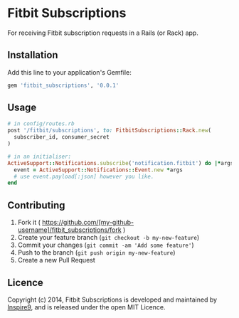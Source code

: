 # Fitbit Subscriptions

For receiving Fitbit subscription requests in a Rails (or Rack) app.

## Installation

Add this line to your application's Gemfile:

```ruby
gem 'fitbit_subscriptions', '0.0.1'
```

## Usage

```ruby
# in config/routes.rb
post '/fitbit/subscriptions', to: FitbitSubscriptions::Rack.new(
  subscriber_id, consumer_secret
)

# in an initialiser:
ActiveSupport::Notifications.subscribe('notification.fitbit') do |*args|
  event = ActiveSupport::Notifications::Event.new *args
  # use event.payload[:json] however you like.
end
```

## Contributing

1. Fork it ( https://github.com/[my-github-username]/fitbit_subscriptions/fork )
2. Create your feature branch (`git checkout -b my-new-feature`)
3. Commit your changes (`git commit -am 'Add some feature'`)
4. Push to the branch (`git push origin my-new-feature`)
5. Create a new Pull Request

## Licence

Copyright (c) 2014, Fitbit Subscriptions is developed and maintained by [Inspire9](http://development.inspire9.com), and is released under the open MIT Licence.
